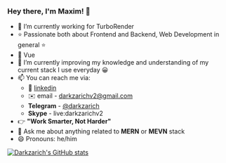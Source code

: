 ### Hey there, I'm Maxim! 👋

- 🔭 I’m currently working for TurboRender
- ⭐ Passionate both about Frontend and Backend, Web Development in general ⭐
- 💚 Vue 
- 🌱 I’m currently improving my knowledge and understanding of my current stack I use everyday 😀
- 📫 You can reach me via: 
  - 🤵 [linkedin](https://www.linkedin.cn/in/darkzarich/)
  - ✉️ email - darkzarichv2@gmail.com 
  - **Telegram** - [@darkzarich](https://t.me/Darkzarich)
  - **Skype** - live:darkzarichv2
- 👉 **"Work Smarter, Not Harder"** 
- 💬 Ask me about anything related to **MERN** or **MEVN** stack
- 😄 Pronouns: he/him

[![Darkzarich's GitHub stats](https://github-readme-stats.vercel.app/api?username=Darkzarich&&show_icons=true&title_color=42b883&icon_color=42b883&text_color=daf7dc&bg_color=0d1117&count_private=true)](https://github.com/anuraghazra/github-readme-stats)
